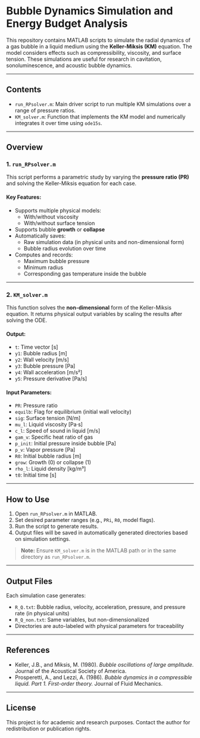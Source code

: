 # Bubble Dynamics Simulation and Energy Budget Analysis

This repository contains MATLAB scripts to simulate the radial dynamics of a gas bubble in a liquid medium using the **Keller-Miksis (KM)** equation. The model considers effects such as compressibility, viscosity, and surface tension. These simulations are useful for research in cavitation, sonoluminescence, and acoustic bubble dynamics.

---

## Contents

- `run_RPsolver.m`: Main driver script to run multiple KM simulations over a range of pressure ratios.
- `KM_solver.m`: Function that implements the KM model and numerically integrates it over time using `ode15s`.

---

## Overview

### 1. `run_RPsolver.m`

This script performs a parametric study by varying the **pressure ratio (PR)** and solving the Keller-Miksis equation for each case.

#### Key Features:
- Supports multiple physical models:
  - With/without viscosity
  - With/without surface tension
- Supports bubble **growth** or **collapse**
- Automatically saves:
  - Raw simulation data (in physical units and non-dimensional form)
  - Bubble radius evolution over time
- Computes and records:
  - Maximum bubble pressure
  - Minimum radius
  - Corresponding gas temperature inside the bubble

---

### 2. `KM_solver.m`

This function solves the **non-dimensional** form of the Keller-Miksis equation. It returns physical output variables by scaling the results after solving the ODE.

#### Output:
- `t`: Time vector [s]
- `y1`: Bubble radius [m]
- `y2`: Wall velocity [m/s]
- `y3`: Bubble pressure [Pa]
- `y4`: Wall acceleration [m/s²]
- `y5`: Pressure derivative [Pa/s]

#### Input Parameters:
- `PR`: Pressure ratio
- `equilb`: Flag for equilibrium (initial wall velocity)
- `sig`: Surface tension [N/m]
- `mu_l`: Liquid viscosity [Pa·s]
- `c_l`: Speed of sound in liquid [m/s]
- `gam_v`: Specific heat ratio of gas
- `p_init`: Initial pressure inside bubble [Pa]
- `p_v`: Vapor pressure [Pa]
- `R0`: Initial bubble radius [m]
- `grow`: Growth (0) or collapse (1)
- `rho_l`: Liquid density [kg/m³]
- `t0`: Initial time [s]

---

## How to Use

1. Open `run_RPsolver.m` in MATLAB.
2. Set desired parameter ranges (e.g., `PRi`, `R0`, model flags).
3. Run the script to generate results.
4. Output files will be saved in automatically generated directories based on simulation settings.

> **Note:** Ensure `KM_solver.m` is in the MATLAB path or in the same directory as `run_RPsolver.m`.

---

## Output Files

Each simulation case generates:
- `R_Q.txt`: Bubble radius, velocity, acceleration, pressure, and pressure rate (in physical units)
- `R_Q_non.txt`: Same variables, but non-dimensionalized
- Directories are auto-labeled with physical parameters for traceability

---

## References

- Keller, J.B., and Miksis, M. (1980). *Bubble oscillations of large amplitude*. Journal of the Acoustical Society of America.
- Prosperetti, A., and Lezzi, A. (1986). *Bubble dynamics in a compressible liquid. Part 1. First-order theory.* Journal of Fluid Mechanics.

---

## License

This project is for academic and research purposes. Contact the author for redistribution or publication rights.

